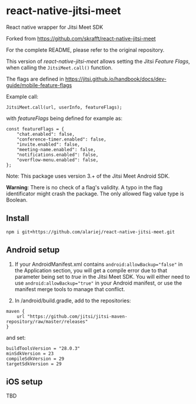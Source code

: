 # react-native-jitsi-meet
React native wrapper for Jitsi Meet SDK

Forked from https://github.com/skrafft/react-native-jitsi-meet

For the complete README, please refer to the original repository.

This version of *react-native-jitsi-meet* allows setting the Jitsi *Feature Flags*, when calling the `JitsiMeet.call()` function.

The flags are defined in https://jitsi.github.io/handbook/docs/dev-guide/mobile-feature-flags

Example call:

```
JitsiMeet.call(url, userInfo, featureFlags);
```

with *featureFlags* being defined for example as:
```
const featureFlags = {
    "chat.enabled": false,
    "conference-timer.enabled": false,
    "invite.enabled": false,
    "meeting-name.enabled": false,
    "notifications.enabled": false,
    "overflow-menu.enabled": false,
};
```
Note: This package uses version 3.+ of the Jitsi Meet Android SDK.

**Warning**: There is no check of a flag's validity. A typo in the flag identificator might crash the package. The only allowed flag value type is Boolean.

## Install

`npm i git+https://github.com/alariej/react-native-jitsi-meet.git`

## Android setup

1. If your AndroidManifest.xml contains `android:allowBackup="false"` in the Application section, you will get a compile error due to that parameter being set to *true* in the Jitsi Meet SDK. You will either need to use `android:allowBackup="true"` in your Android manifest, or use the manifest merge tools to manage that conflict.

2. In /android/build.gradle, add to the repositories:

```
maven {
    url "https://github.com/jitsi/jitsi-maven-repository/raw/master/releases"
}
```

and set:

```
buildToolsVersion = "28.0.3"
minSdkVersion = 23
compileSdkVersion = 29
targetSdkVersion = 29
```

## iOS setup

TBD